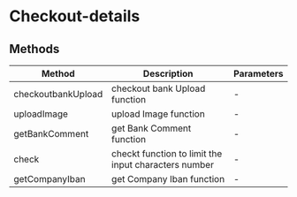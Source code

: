 # Checkout-details

## Methods

<!-- @vuese:Checkout-details:methods:start -->
|Method|Description|Parameters|
|---|---|---|
|checkoutbankUpload|checkout bank Upload function|-|
|uploadImage|upload Image function|-|
|getBankComment|get Bank Comment function|-|
|check|checkt function to limit the input characters number|-|
|getCompanyIban|get Company Iban  function|-|

<!-- @vuese:Checkout-details:methods:end -->


